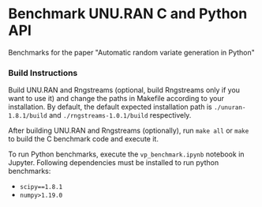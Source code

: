 # Benchmark UNU.RAN C and Python API

Benchmarks for the paper "Automatic random variate generation in Python"

### Build Instructions

Build UNU.RAN and Rngstreams (optional, build Rngstreams only if you want to use it) and change the paths in Makefile according to your installation.
By default, the default expected installation path is `./unuran-1.8.1/build` and `./rngstreams-1.0.1/build` respectively.

After building UNU.RAN and Rngstreams (optionally), run `make all` or `make` to build the C benchmark code and execute it.

To run Python benchmarks, execute the `vp_benchmark.ipynb` notebook in Jupyter. Following dependencies must be installed to run python benchmarks:

- `scipy==1.8.1`
- `numpy>1.19.0`
